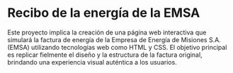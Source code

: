 # Recibo de la energía de la EMSA
Este proyecto implica la creación de una página web interactiva que simulará la factura de energía de la Empresa de Energía de Misiones S.A. (EMSA) utilizando tecnologías web como HTML y CSS. El objetivo principal es replicar fielmente el diseño y la estructura de la factura original, brindando una experiencia visual auténtica a los usuarios.
